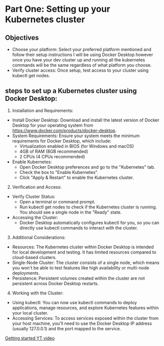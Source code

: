 # Part One: Setting up your Kubernetes cluster

## Objectives
- Choose your platform: Select your preferred platform mentioned and follow their setup instructions I will be using Docker Desktop however once you have your dev cluster up and running all the kubernetes commands will be the same regardless of what platform you choose.
- Verify cluster access: Once setup, test access to your cluster using kubectl get nodes.


## steps to set up a Kubernetes cluster using Docker Desktop:

1. Installation and Requirements:

- Install Docker Desktop: Download and install the latest version of Docker Desktop for your operating system from https://www.docker.com/products/docker-desktop.
- System Requirements: Ensure your system meets the minimum requirements for Docker Desktop, which include:
  - Virtualization enabled in BIOS (for Windows and macOS)
  - 4GB of RAM (8GB recommended)
  - 2 CPUs (4 CPUs recommended)
- Enable Kubernetes:
  - Open Docker Desktop preferences and go to the "Kubernetes" tab.
  - Check the box to "Enable Kubernetes".
  - Click "Apply & Restart" to enable the Kubernetes cluster.

2. Verification and Access:

- Verify Cluster Status:
  - Open a terminal or command prompt.
  - Run kubectl get nodes to check if the Kubernetes cluster is running. You should see a single node in the "Ready" state.
- Accessing the Cluster:
  - Docker Desktop automatically configures kubectl for you, so you can directly use kubectl commands to interact with the cluster.
  
3. Additional Considerations:

- Resources: The Kubernetes cluster within Docker Desktop is intended for local development and testing. It has limited resources compared to cloud-based clusters.
- Single-Node Cluster: The cluster consists of a single node, which means you won't be able to test features like high availability or multi-node deployments.
- Persistence: Persistent volumes created within the cluster are not persistent across Docker Desktop restarts.

4. Working with the Cluster:

- Using kubectl: You can now use kubectl commands to deploy applications, manage resources, and explore Kubernetes features within your local cluster.
- Accessing Services: To access services exposed within the cluster from your host machine, you'll need to use the Docker Desktop IP address (usually 127.0.0.1) and the port mapped to the service.

[Getting started YT video]()
